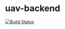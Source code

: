 # uav-backend

[![Build Status](https://travis-ci.com/sdygt/uav-backend.svg?token=WgFWFmfM3vqffTb9r4gA&branch=master)](https://travis-ci.com/sdygt/uav-backend)
